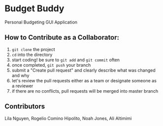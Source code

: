 # Budget Buddy
Personal Budgeting GUI Application

## How to Contribute as a Collaborator:
1. `git clone` the project
2. `cd` into the directory
4. start coding! be sure to `git add` and `git commit` often
5. once completed, `git push` your branch
6. submit a "Create pull request" and clearly describe what was changed and why
7. let's review the pull requests either as a team or designate someone as a reviewer
8. if there are no conflicts, pull requests will be merged into master branch

## Contributors
Lila Nguyen, Rogelio Comino Hipolito, Noah Jones, Ali Altimimi
